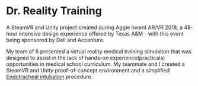 # Dr. Reality Training
A SteamVR and Unity project created during Aggie Invent AR/VR 2018, a 48-hour intensive design experience offered by Texas A&M - with this event being sponsored by Dell and Accenture. 

My team of 6 presented a virtual reality medical training simulation that was designed to assist in the lack of hands-on experience(practicals) opportunities in medical school curriculum. My teammate and I created a SteamVR and Unity proof-of-concept environment and a simplified [Endotracheal intubation](https://en.wikipedia.org/wiki/Tracheal_intubation) procedure.
